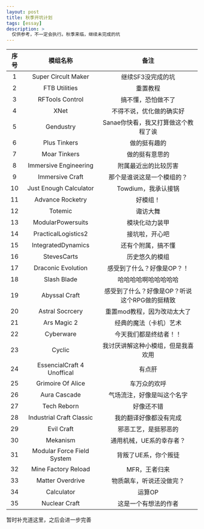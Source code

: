 ```yaml
---
layout: post
title: 秋季开坑计划
tags: [essay]
description: >
  仅供参考，不一定会执行。秋季来临，继续未完成的坑
---
```


| 序号 | 模组名称 | 备注 |
| :----: | :-----: | :----: |
| 1 | Super Circult Maker | 继续SF3没完成的坑 |
| 2 | FTB Utilities | 重置教程 |
| 3 | RFTools Control | 搞不懂，恐怕做不了 |
| 4 | XNet | 不得不说，优化做的确实好 |
| 5 | Gendustry | Sanae你快看，我又打算做这个教程了诶 |
| 6 | Plus Tinkers | 做的挺有趣的 |
| 7 | Moar Tinkers | 做的挺有意思的 |
| 8 | Immersive Engineering | 附属最近出的比较厉害 |
| 9 | Immersive Craft | 那个是谁说这是一个模组的？ |
| 10 | Just Enough Calculator | Towdium，我承认接锅 |
| 11 | Advance Rocketry | 好模组！ |
| 12 | Totemic | 诹访大舞 |
| 13 | ModularPowersuits | 模块化动力装甲 |
| 14 | PracticalLogistics2 | 接坑啦，开心吧 |
| 15 | IntegratedDynamics | 还有个附属，搞不懂 |
| 16 | StevesCarts | 历史悠久的模组 |
| 17 | Draconic Evolution | 感受到了什么？好像是OP？！ |
| 18 | Slash Blade | 哈哈哈哈啊哈哈哈哈哈 |
| 19 | Abyssal Craft | 感受到了什么？好像是OP？听说这个RPG做的挺精致 |
| 20 | Astral Socrcery | 重置mod教程，因为改动太大了 |
| 21 | Ars Magic 2 | 经典的魔法（卡机）艺术 |
| 22 | Cyberware | 今天我们都是终结者！！ |
| 23 | Cyclic | 我讨厌讲解这种小模组，但是我喜欢用 |
| 24 | EssencialCraft 4 Unoffical | 有点肝 |
| 25 | Grimoire Of Alice | 车万众的欢呼 |
| 26 | Aura Cascade | 气场流注，好像是叫这个名字 |
| 27 | Tech Reborn | 好像还不错 |
| 28 | Industrial Craft Classic | 我的翻译好像都没有完成 |
| 29 | Evil Craft | 邪恶工艺，是挺邪恶的 |
| 30 | Mekanism | 通用机械，UE系的幸存者？ |
| 31 | Modular Force Field System | 背叛了UE系，你个叛徒 |
| 32 | Mine Factory Reload | MFR，王者归来 |
| 33 | Matter Overdrive | 物质飙车，听说还没做完？ |
| 34 | Calculator | 运算OP |
| 35 | Nuclear Craft | 这是一个有想法的作者 |

暂时补充道这里，之后会进一步完善
